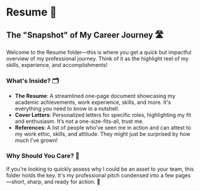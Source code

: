 # Resume 📑
## The "Snapshot" of My Career Journey 🛣️

Welcome to the Resume folder—this is where you get a quick but impactful overview of my professional journey. Think of it as the highlight reel of my skills, experience, and accomplishments!

### What's Inside? 🗂️
- **The Resume**: A streamlined one-page document showcasing my academic achievements, work experience, skills, and more. It's everything you need to know in a nutshell.
- **Cover Letters**: Personalized letters for specific roles, highlighting my fit and enthusiasm. It’s not a one-size-fits-all, trust me.
- **References**: A list of people who’ve seen me in action and can attest to my work ethic, skills, and attitude. They might just be surprised by how much I’ve grown!

### Why Should You Care? 🤔
If you're looking to quickly assess why I could be an asset to your team, this folder holds the key. It's my professional pitch condensed into a few pages—short, sharp, and ready for action. 🚀

